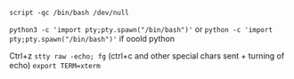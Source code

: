
`script -qc /bin/bash /dev/null`

`python3 -c 'import pty;pty.spawn("/bin/bash")'`
or `python -c 'import pty;pty.spawn("/bin/bash")'` if ooold python



Ctrl+z
`stty raw -echo; fg` (ctrl+c and other special chars sent + turning of echo)
`export TERM=xterm`
